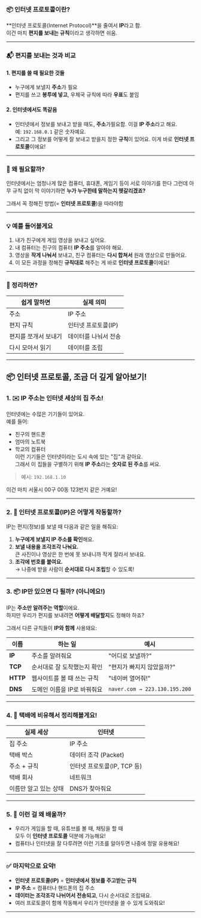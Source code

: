 
### 📦 인터넷 프로토콜이란?

**인터넷 프로토콜(Internet Protocol)**을 줄여서 **IP**라고 함.  
이건 마치 **편지를 보내는 규칙**이라고 생각하면 쉬움.

---

### 📬 편지를 보내는 것과 비교

#### 1. 편지를 쓸 때 필요한 것들
- 누구에게 보낼지 **주소**가 필요
- 편지를 쓰고 **봉투에 넣고**, 우체국 규칙에 따라 **우표**도 붙임

#### 2. 인터넷에서도 똑같음
- 인터넷에서 정보를 보내고 받을 때도, **주소**가필요함. 이걸 **IP 주소**라고 해요.  
  예: `192.168.0.1` 같은 숫자예요.
- 그리고 그 정보를 어떻게 잘 보내고 받을지 정한 **규칙**이 있어요. 이게 바로 **인터넷 프로토콜**이에요!

---

### 📡 왜 필요할까?

인터넷에서는 엄청나게 많은 컴퓨터, 휴대폰, 게임기 등이 서로 이야기를 한다
그런데 아무 규칙 없이 막 이야기하면 **누가 누구한테 말하는지 헷갈리겠죠?**

그래서 꼭 정해진 방법(= **인터넷 프로토콜**)을 따라야함

---

### 💡 예를 들어볼게요

1. 내가 친구에게 게임 영상을 보내고 싶어요.
2. 내 컴퓨터는 친구의 컴퓨터 **IP 주소**를 알아야 해요.
3. 영상을 **작게 나눠서** 보내고, 친구 컴퓨터는 **다시 합쳐서** 원래 영상으로 만들어요.
4. 이 모든 과정을 정해진 **규칙대로** 해주는 게 바로 **인터넷 프로토콜**이에요!

---

### 🧠 정리하면?

| 쉽게 말하면 | 실제 의미 |
|-------------|------------|
| 주소 | IP 주소 |
| 편지 규칙 | 인터넷 프로토콜(IP) |
| 편지를 쪼개서 보내기 | 데이터를 나눠서 전송 |
| 다시 모아서 읽기 | 데이터를 조립 |

---

## 📦 인터넷 프로토콜, 조금 더 깊게 알아보기!

### 1. ✉️ IP 주소는 인터넷 세상의 집 주소!

인터넷에는 수많은 기기들이 있어요.  
예를 들어:
- 친구의 핸드폰  
- 엄마의 노트북  
- 학교의 컴퓨터  
이런 기기들은 인터넷이라는 도시 속에 있는 "집"과 같아요.  
그래서 이 집들을 구별하기 위해 **IP 주소**라는 **숫자로 된 주소**를 써요.

> 예시: `192.168.1.10`

이건 마치 서울시 00구 00동 123번지 같은 거예요!

---

### 2. 📮 인터넷 프로토콜(IP)은 어떻게 작동할까?

IP는 편지(정보)를 보낼 때 다음과 같은 일을 해줘요:

1. **누구에게 보낼지 IP 주소를 확인**해요.  
2. **보낼 내용을 조각조각 나눠요.**  
   큰 사진이나 영상은 한 번에 못 보내니까 작게 잘라서 보내요.  
3. **조각에 번호를 붙여요.**  
   → 나중에 받을 사람이 **순서대로 다시 조립**할 수 있도록!

---

### 3. 📦 IP만 있으면 다 될까? (아니에요!)

IP는 **주소만 알려주는 역할**이에요.  
하지만 우리가 편지를 보내려면 **어떻게 배달할지**도 정해야 하죠?

그래서 다른 규칙들이 **IP와 함께** 사용돼요:

| 이름 | 하는 일 | 예시 |
|------|---------|------|
| **IP** | 주소를 알려줘요 | "어디로 보낼까?" |
| **TCP** | 순서대로 잘 도착했는지 확인 | "편지가 빠지지 않았을까?" |
| **HTTP** | 웹사이트를 볼 때 쓰는 규칙 | "네이버 열어줘!" |
| **DNS** | 도메인 이름을 IP로 바꿔줘요 | `naver.com → 223.130.195.200` |

---

### 4. 🚗 택배에 비유해서 정리해볼게요!

| 실제 세상 | 인터넷 |
|------------|-----------|
| 집 주소 | IP 주소 |
| 택배 박스 | 데이터 조각 (Packet) |
| 주소 + 규칙 | 인터넷 프로토콜(IP, TCP 등) |
| 택배 회사 | 네트워크 |
| 이름만 알고 있는 상태 | DNS가 찾아줘요 |

---

### 5. 🧠 이런 걸 왜 배울까?

- 우리가 게임을 할 때, 유튜브를 볼 때, 채팅을 할 때  
  모두 이 **인터넷 프로토콜** 덕분에 가능해요!
- 컴퓨터나 인터넷을 잘 다루려면 이런 기초를 알아두면 나중에 정말 유용해요!

---

### ✅ 마지막으로 요약!

- **인터넷 프로토콜(IP)** = **인터넷에서 정보를 주고받는 규칙**
- **IP 주소** = 컴퓨터나 핸드폰의 집 주소
- **데이터는 조각조각 나뉘어서 전송되고**, 다시 순서대로 조립돼요.
- 여러 프로토콜이 함께 작동해서 우리가 인터넷을 쓸 수 있게 도와줘요!

---
